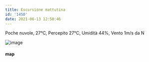 ```yaml
---
title: Escursione mattutina
id: '1450'
date: 2021-06-13 12:50:46
---
```


Poche nuvole, 27°C, Percepito 27°C, Umidità 44%, Vento 1m/s da N

![image](/images/2021/08/20210613-activity-map.png)

#### map